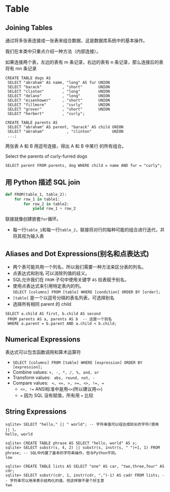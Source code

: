 # Table
## Joining Tables
通过将多张表连接成一张表来组合数据，这是数据库系统中的基本操作。

我们在本类中只重点介绍一种方法（内部连接）。

如果连接两个表，左边的表有 m 条记录，右边的表有 n 条记录，那么连接后的表将有 mn 条记录

  
```SQLite
CREATE TABLE dogs AS
 SELECT "abraham" AS name, "long" AS fur UNION
 SELECT "barack"         , "short"       UNION
 SELECT "clinton"        , "long"        UNION
 SELECT "delano"         , "long"        UNION
 SELECT "eisenhower"     , "short"       UNION
 SELECT "fillmore"       , "curly"       UNION
 SELECT "grover"         , "short"       UNION
 SELECT "herbert"        , "curly";

CREATE TABLE parents AS
 SELECT "abraham" AS parent, "barack" AS child UNION
 SELECT "abraham"          , "clinton"         UNION
 ...;
```
两张表 A 和 B 用逗号连接，得出 A 和 B 中某行 的所有组合。
  
Select the parents of curly-furred dogs

```SQLite
SELECT parent FROM parents, dog WHERE child = name AND fur = "curly";
```

## 用 Python 描述 SQL join
```python
def FROM(table_1, table_2):
    for row_1 in table1:
        for row_2 in table2:
            yield row_1 + row_2
```
联接就像创建嵌套`for`循环。
- 每一行`table_1`和每一行`table_2`，联接将对行的每种可能的组合进行迭代，并将其视为输入表

## Aliases and Dot Expressions(别名和点表达式)
- 两个表可能共用一个列名，所以我们需要一种方法来区分表的列名。
- 点表达式和别名 可以消除列值的歧义。
- SQL允许我们在 `FROM` 子句中使用关键字 `AS` 给表赋予别名，
- 使用点表达式来引用特定表内的列。  
`SELECT [columns] FROM [table] WHERE [condition] ORDER BY [order];`
- `[table]` 是一个以逗号分隔的表名列表，可选择别名
- 选择所有相同 parent 的 child
```SQLite
SELECT a.child AS first, b.child AS second
 FROM parents AS a, parents AS b  -- 这是一个别名
 WHERE a.parent = b.parent AND a.child < b.child;
```

## Numerical Expressions
表达式可以包含函数调用和算术运算符
- `SELECT [columns] FROM [table] WHERE [expression] ORDER BY [expression];`
- Combine values: ` +, -, *, /, %, and, or `
- Transform values: ` abs, round, not, -`
- Compare values:  ` <, <=, >, >=, <>, !=, =` 
  - `<>, !=` ANSI标准中是用`<>`(所以建议用`<>`)
  - ` = ` 因为 SQL 没有赋值，所有用 `=` 比较

## String Expressions
```SQLite
sqlite> SELECT "hello," || " world"; -- 字符串值可以组合成较长的字符(使用 || )。
hello, world

sqlite> CREATE TABLE phrase AS SELECT "hello, world" AS s;
sqlite> SELECT substr(s, 4, 2) || substr(s, instr(s, " ")+1, 1) FROM phrase; -- SQL中内置了基本的字符串操作，但与Python不同。
low

sqlite> CREATE TABLE lists AS SELECT "one" AS car, "two,three,four" AS cdr;
sqlite> SELECT substr(cdr, 1, instr(cdr, ",")-1) AS cadr FROM lists; -- 字符串可以用来表示结构化的值，但这样做不是个好主意
two

```